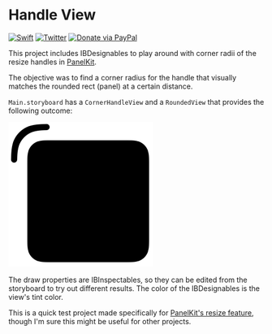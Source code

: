 # Handle View
<p>
<a href="https://developer.apple.com/swift/"><img src="https://img.shields.io/badge/Swift-4.0-orange.svg?style=flat" style="max-height: 300px;" alt="Swift"/></a>
<a href="http://twitter.com/LouisDhauwe"><img src="https://img.shields.io/badge/Twitter-@LouisDhauwe-blue.svg?style=flat" style="max-height: 300px;" alt="Twitter"/></a>
<a href="https://paypal.me/louisdhauwe"><img src="https://img.shields.io/badge/Donate-PayPal-green.svg?style=flat" alt="Donate via PayPal"/></a>
</p>

This project includes IBDesignables to play around with corner radii of the resize handles in [PanelKit](https://github.com/louisdh/panelkit).

The objective was to find a corner radius for the handle that visually matches the rounded rect (panel) at a certain distance.

`Main.storyboard` has a `CornerHandleView` and a `RoundedView` that provides the following outcome:

![](docs/example.png)

The draw properties are IBInspectables, so they can be edited from the storyboard to try out different results. The color of the IBDesignables is the view's tint color.

This is a quick test project made specifically for [PanelKit's resize feature](https://twitter.com/LouisDhauwe/status/915658275122745344), though I'm sure this might be useful for other projects.
